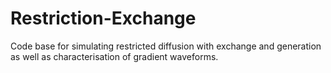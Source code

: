 # Restriction-Exchange
Code base for simulating restricted diffusion with exchange and generation as well as characterisation of gradient waveforms.
